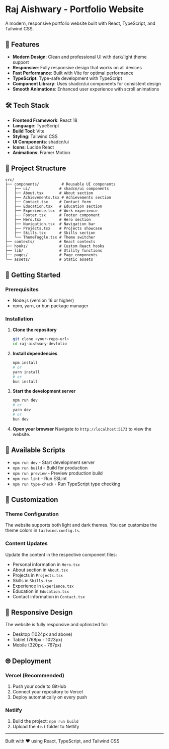 # Raj Aishwary - Portfolio Website

A modern, responsive portfolio website built with React, TypeScript, and Tailwind CSS.

## 🚀 Features

- **Modern Design**: Clean and professional UI with dark/light theme support
- **Responsive**: Fully responsive design that works on all devices
- **Fast Performance**: Built with Vite for optimal performance
- **TypeScript**: Type-safe development with TypeScript
- **Component Library**: Uses shadcn/ui components for consistent design
- **Smooth Animations**: Enhanced user experience with scroll animations

## 🛠️ Tech Stack

- **Frontend Framework**: React 18
- **Language**: TypeScript
- **Build Tool**: Vite
- **Styling**: Tailwind CSS
- **UI Components**: shadcn/ui
- **Icons**: Lucide React
- **Animations**: Framer Motion

## 📁 Project Structure

```
src/
├── components/          # Reusable UI components
│   ├── ui/             # shadcn/ui components
│   ├── About.tsx       # About section
│   ├── Achievements.tsx # Achievements section
│   ├── Contact.tsx     # Contact form
│   ├── Education.tsx   # Education section
│   ├── Experience.tsx  # Work experience
│   ├── Footer.tsx      # Footer component
│   ├── Hero.tsx        # Hero section
│   ├── Navigation.tsx  # Navigation bar
│   ├── Projects.tsx    # Projects showcase
│   ├── Skills.tsx      # Skills section
│   └── ThemeToggle.tsx # Theme switcher
├── contexts/           # React contexts
├── hooks/              # Custom React hooks
├── lib/                # Utility functions
├── pages/              # Page components
└── assets/             # Static assets
```

## 🚀 Getting Started

### Prerequisites

- Node.js (version 16 or higher)
- npm, yarn, or bun package manager

### Installation

1. **Clone the repository**
   ```bash
   git clone <your-repo-url>
   cd raj-aishwary-devfolio
   ```

2. **Install dependencies**
   ```bash
   npm install
   # or
   yarn install
   # or
   bun install
   ```

3. **Start the development server**
   ```bash
   npm run dev
   # or
   yarn dev
   # or
   bun dev
   ```

4. **Open your browser**
   Navigate to `http://localhost:5173` to view the website.

## 📝 Available Scripts

- `npm run dev` - Start development server
- `npm run build` - Build for production
- `npm run preview` - Preview production build
- `npm run lint` - Run ESLint
- `npm run type-check` - Run TypeScript type checking

## 🎨 Customization

### Theme Configuration
The website supports both light and dark themes. You can customize the theme colors in `tailwind.config.ts`.

### Content Updates
Update the content in the respective component files:
- Personal information in `Hero.tsx`
- About section in `About.tsx`
- Projects in `Projects.tsx`
- Skills in `Skills.tsx`
- Experience in `Experience.tsx`
- Education in `Education.tsx`
- Contact information in `Contact.tsx`

## 📱 Responsive Design

The website is fully responsive and optimized for:
- Desktop (1024px and above)
- Tablet (768px - 1023px)
- Mobile (320px - 767px)

## 🌐 Deployment

### Vercel (Recommended)
1. Push your code to GitHub
2. Connect your repository to Vercel
3. Deploy automatically on every push

### Netlify
1. Build the project: `npm run build`
2. Upload the `dist` folder to Netlify

---

Built with ❤️ using React, TypeScript, and Tailwind CSS

